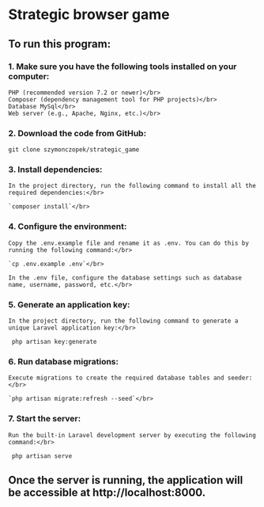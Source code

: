 # Strategic browser game</br>

## To run this program:</br>

### 1. Make sure you have the following tools installed on your computer:</br>

    PHP (recommended version 7.2 or newer)</br>
    Composer (dependency management tool for PHP projects)</br>
    Database MySql</br>
    Web server (e.g., Apache, Nginx, etc.)</br>

### 2. Download the code from GitHub:</br>

   `git clone szymonczopek/strategic_game`</br>

### 3. Install dependencies:</br>

    In the project directory, run the following command to install all the required dependencies:</br>

    `composer install`</br>

### 4. Configure the environment:</br>

    Copy the .env.example file and rename it as .env. You can do this by running the following command:</br>

    `cp .env.example .env`</br>

    In the .env file, configure the database settings such as database name, username, password, etc.</br>

### 5. Generate an application key:</br>

    In the project directory, run the following command to generate a unique Laravel application key:</br>

   ` php artisan key:generate`</br>

### 6. Run database migrations:</br>

    Execute migrations to create the required database tables and seeder:</br>

    `php artisan migrate:refresh --seed`</br>

### 7. Start the server:</br>

    Run the built-in Laravel development server by executing the following command:</br>

   ` php artisan serve`</br>

   ## Once the server is running, the application will be accessible at http://localhost:8000.</br>
